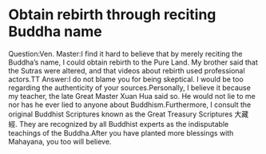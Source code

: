 # Obtain rebirth through reciting Buddha name

Question:Ven. Master:I find it hard to believe that by merely reciting the Buddha’s name, I could obtain rebirth to the Pure Land. My brother said that the Sutras were altered, and that videos about rebirth used professional actors.​TT      Answer:I do not blame you for being skeptical. I would be too regarding the authenticity of your sources.Personally, I believe it because my teacher, the late Great Master Xuan Hua said so. He would not lie to me nor has he ever lied to anyone about Buddhism.Furthermore, I consult the original Buddhist Scriptures known as the Great Treasury Scriptures 大藏經. They are recognized by all Buddhist experts as the indisputable teachings of the Buddha.​After you have planted more blessings with Mahayana, you too will believe.